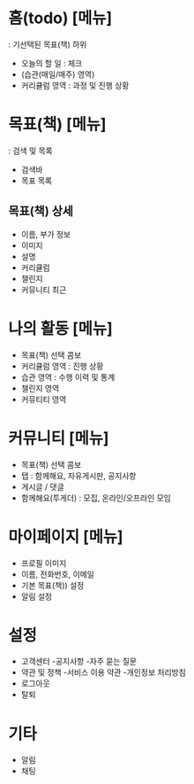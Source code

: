 # 홈(todo) [메뉴]
: 기선택된 목표(책) 하위
* 오늘의 할 일 : 체크
* (습관(매일/매주) 영역)
* 커리큘럼 영역 : 과정 및 진행 상황

# 목표(책) [메뉴]
: 검색 및 목록
* 검색바
* 목표 목록

## 목표(책) 상세
* 이름, 부가 정보
* 이미지
* 설명
* 커리큘럼
* 챌린지
* 커뮤니티 최근

# 나의 활동 [메뉴]
* 목표(책) 선택 콤보
* 커리큘럼 영역 : 진행 상황
* 습관 영역 : 수행 이력 및 통계
* 챌린지 영역
* 커뮤티티 영역

# 커뮤니티 [메뉴]
* 목표(책) 선택 콤보
* 탭 : 함께해요, 자유게시판, 공지사항
* 게시글 / 댓글
* 함께해요(투게더) : 모집, 온라인/오프라인 모임

# 마이페이지 [메뉴]
* 프로필 이미지
* 이름, 전화번호, 이메일
* 기본 목표(책)) 설정
* 알림 설정

# 설정
* 고객센터
-공지사항
-자주 묻는 질문
* 약관 및 정책
-서비스 이용 약관
-개인정보 처리방침
* 로그아웃
* 탈퇴

# 기타
- 알림
- 채팅